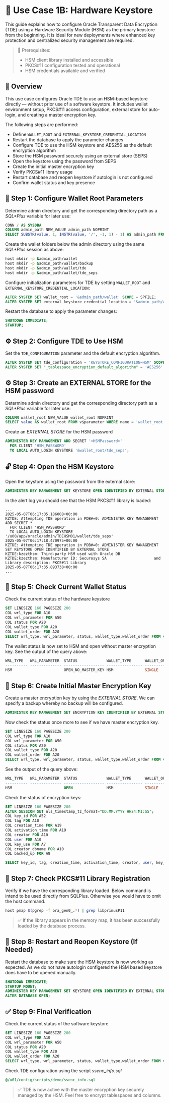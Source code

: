 # 🧪 Use Case 1B: Hardware Keystore

This guide explains how to configure Oracle Transparent Data Encryption (TDE) using a Hardware Security Module (HSM) as the primary keystore from the beginning. It is ideal for new deployments where enhanced key protection and centralized security management are required.

> 📘 Prerequisites:
>
> - HSM client library installed and accessible
> - PKCS#11 configuration tested and operational
> - HSM credentials available and verified

## 📖 Overview

This use case configures Oracle TDE to use an HSM-based keystore directly — without prior use of a software keystore. It includes wallet environment setup, PKCS#11 access configuration, external store for auto-login, and creating a master encryption key.

The following steps are performed:

- Define `WALLET_ROOT` and `EXTERNAL_KEYSTORE_CREDENTIAL_LOCATION`
- Restart the database to apply the parameter changes
- Configure TDE to use the HSM keystore and AES256 as the default encryption algorithm
- Store the HSM password securely using an external store (SEPS)
- Open the keystore using the password from SEPS
- Create the initial master encryption key
- Verify PKCS#11 library usage
- Restart database and reopen keystore if autologin is not configured
- Confirm wallet status and key presence

## 🔧 Step 1: Configure Wallet Root Parameters

Determine admin directory and get the corresponding directory path as a *SQL\*Plus* variable for later use:

```sql
CONN / AS SYSDBA
COLUMN admin_path NEW_VALUE admin_path NOPRINT
SELECT SUBSTR(value, 1, INSTR(value, '/', -1, 1) - 1) AS admin_path FROM v$parameter WHERE name = 'audit_file_dest';
```

Create the wallet folders below the admin directory using the same *SQL\*Plus* session as above:

```bash
host mkdir -p &admin_path/wallet
host mkdir -p &admin_path/wallet/backup
host mkdir -p &admin_path/wallet/tde
host mkdir -p &admin_path/wallet/tde_seps
```

Configure initialization parameters for TDE by setting `WALLET_ROOT` and `EXTERNAL_KEYSTORE_CREDENTIAL_LOCATION`:

```sql
ALTER SYSTEM SET wallet_root = '&admin_path/wallet' SCOPE = SPFILE;
ALTER SYSTEM SET external_keystore_credential_location = '&admin_path/wallet/tde_seps' SCOPE = SPFILE;
```

Restart the database to apply the parameter changes:

```sql
SHUTDOWN IMMEDIATE;
STARTUP;
```

## ⚙️ Step 2: Configure TDE to Use HSM

Set the `TDE_CONFIGURATION` parameter and the default encryption algorithm.

```sql
ALTER SYSTEM SET tde_configuration = 'KEYSTORE_CONFIGURATION=HSM' SCOPE = BOTH;
ALTER SYSTEM SET "_tablespace_encryption_default_algorithm" = 'AES256' SCOPE = BOTH;
```

## ⚙️ Step 3: Create an EXTERNAL STORE for the HSM password

Determine admin directory and get the corresponding directory path as a *SQL\*Plus* variable for later use:

```sql
COLUMN wallet_root NEW_VALUE wallet_root NOPRINT
SELECT value AS wallet_root FROM v$parameter WHERE name = 'wallet_root';
```

Create an *EXTERNAL STORE* for the HSM password

```sql
ADMINISTER KEY MANAGEMENT ADD SECRET '<HSMPassword>' 
  FOR CLIENT 'HSM_PASSWORD' 
  TO LOCAL AUTO_LOGIN KEYSTORE '&wallet_root/tde_seps';
```

## 🔓 Step 4: Open the HSM Keystore

Open the keystore using the password from the external store:

```sql
ADMINISTER KEY MANAGEMENT SET KEYSTORE OPEN IDENTIFIED BY EXTERNAL STORE;
```

In the alert log you should see that the HSM PKCS#11 library is loaded:

```text
...
2025-05-07T06:17:05.186008+00:00
KZTDE: Attempting TDE operation in PDB#=0: ADMINISTER KEY MANAGEMENT ADD SECRET *
  FOR CLIENT 'HSM_PASSWORD'
  TO LOCAL AUTO_LOGIN KEYSTORE '/u00/app/oracle/admin/TDEHSM01/wallet/tde_seps'
2025-05-07T06:17:18.470975+00:00
KZTDE: Attempting TDE operation in PDB#=0: ADMINISTER KEY MANAGEMENT SET KEYSTORE OPEN IDENTIFIED BY EXTERNAL STORE
KZTDE:kzezthsm: Third-party HSM used with Oracle DB
KZTDE:kzezthsm: Manufacturer ID: Securosys SA                     and Library description: PKCS#11 Library
2025-05-07T06:17:35.893738+00:00
...
```

## 🔑 Step 5: Check Current Wallet Status

Check the current status of the hardware keystore

```sql
SET LINESIZE 160 PAGESIZE 200
COL wrl_type FOR A10
COL wrl_parameter FOR A50
COL status FOR A20
COL wallet_type FOR A20
COL wallet_order FOR A20
SELECT wrl_type, wrl_parameter, status, wallet_type,wallet_order FROM v$encryption_wallet;
```

The wallet status is now set to HSM and open without master encryption key. See the output of the query above:

```sql
WRL_TYPE   WRL_PARAMETER  STATUS             WALLET_TYPE      WALLET_ORDER
---------- -------------- ------------------ ---------------- --------------------
HSM                       OPEN_NO_MASTER_KEY HSM              SINGLE
```

## 🔑 Step 6: Create Initial Master Encryption Key

Create a master encryption key by using the *EXTERNAL STORE*. We can specify a backup whereby no backup will be configured.

```sql
ADMINISTER KEY MANAGEMENT SET ENCRYPTION KEY IDENTIFIED BY EXTERNAL STORE WITH BACKUP USING 'initial_hsm_key';
```

Now check the status once more to see if we have master encryption key.

```sql
SET LINESIZE 160 PAGESIZE 200
COL wrl_type FOR A10
COL wrl_parameter FOR A50
COL status FOR A20
COL wallet_type FOR A20
COL wallet_order FOR A20
SELECT wrl_type, wrl_parameter, status, wallet_type,wallet_order FROM v$encryption_wallet;
```

See the output of the query above:

```sql
WRL_TYPE   WRL_PARAMETER  STATUS             WALLET_TYPE      WALLET_ORDER
---------- -------------- ------------------ ---------------- --------------------
HSM                       OPEN               HSM              SINGLE
```

Check the status of encryption keys:

```sql
SET LINESIZE 160 PAGESIZE 200
ALTER SESSION SET nls_timestamp_tz_format="DD.MM.YYYY HH24:MI:SS";
COL key_id FOR A52
COL tag FOR A10
COL creation_time FOR A19
COL activation_time FOR A19
COL creator FOR A10
COL user FOR A10
COL key_use FOR A7
COL creator_dbname FOR A10
COL backed_up FOR A8

SELECT key_id, tag, creation_time, activation_time, creator, user, key_use, backed_up, creator_dbname FROM v$encryption_keys;
```

## 🧪 Step 7: Check PKCS#11 Library Registration

Verify if we have the corresponding library loaded. Below command is intend to be used directly from SQLPlus. Otherwise you would have to omit the host command.

```bash
host pmap $(pgrep -f ora_gen0_.*) | grep libprimusP11
```

> ✅ If the library appears in the memory map, it has been successfully loaded by the database process.

## 🔄 Step 8: Restart and Reopen Keystore (If Needed)

Restart the database to make sure the HSM keystore is now working as expected. As we do not have autologin configered the HSM based keystore does have to be opened manually.

```sql
SHUTDOWN IMMEDIATE;
STARTUP MOUNT;
ADMINISTER KEY MANAGEMENT SET KEYSTORE OPEN IDENTIFIED BY EXTERNAL STORE;
ALTER DATABASE OPEN;
```

## ✅ Step 9: Final Verification

Check the current status of the software keystore

```sql
SET LINESIZE 160 PAGESIZE 200
COL wrl_type FOR A10
COL wrl_parameter FOR A50
COL status FOR A20
COL wallet_type FOR A20
COL wallet_order FOR A20
SELECT wrl_type, wrl_parameter, status, wallet_type,wallet_order FROM v$encryption_wallet;
```

Check TDE configuration using the script *ssenc_info.sql*

```sql
@/u01/config/scripts/demo/ssenc_info.sql
```

> ✅ TDE is now active with the master encryption key securely managed by the HSM. Feel free to encrypt tablespaces and columns.

